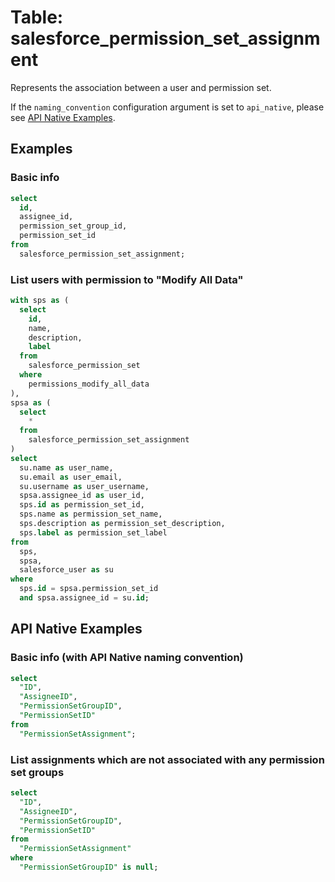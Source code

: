# Table: salesforce_permission_set_assignment

Represents the association between a user and permission set.

If the `naming_convention` configuration argument is set to `api_native`, please see [API Native Examples](https://hub.steampipe.io/plugins/turbot/salesforce/tables/salesforce_permission_set_assignment#api_native_examples).

## Examples

### Basic info

```sql
select
  id,
  assignee_id,
  permission_set_group_id,
  permission_set_id
from
  salesforce_permission_set_assignment;
```

### List users with permission to "Modify All Data"

```sql
with sps as (
  select
    id,
    name,
    description,
    label
  from
    salesforce_permission_set
  where
    permissions_modify_all_data
),
spsa as (
  select
    *
  from
    salesforce_permission_set_assignment
)
select
  su.name as user_name,
  su.email as user_email,
  su.username as user_username,
  spsa.assignee_id as user_id,
  sps.id as permission_set_id,
  sps.name as permission_set_name,
  sps.description as permission_set_description,
  sps.label as permission_set_label
from
  sps,
  spsa,
  salesforce_user as su
where
  sps.id = spsa.permission_set_id
  and spsa.assignee_id = su.id;
```

## API Native Examples

### Basic info (with API Native naming convention)

```sql
select
  "ID",
  "AssigneeID",
  "PermissionSetGroupID",
  "PermissionSetID"
from
  "PermissionSetAssignment";
```

### List assignments which are not associated with any permission set groups

```sql
select
  "ID",
  "AssigneeID",
  "PermissionSetGroupID",
  "PermissionSetID"
from
  "PermissionSetAssignment"
where
  "PermissionSetGroupID" is null;
```
